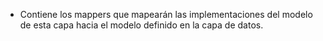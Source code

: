* Contiene los mappers que mapearán las implementaciones del modelo de esta capa hacia el modelo definido en la capa de datos.